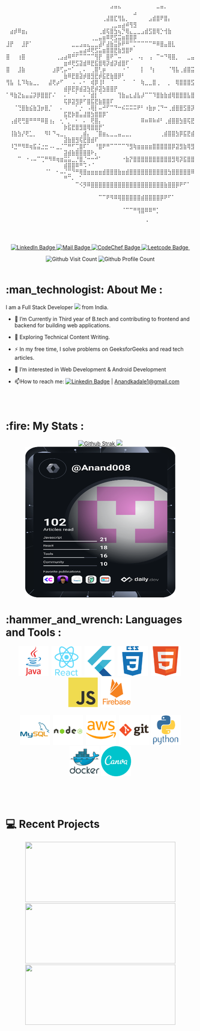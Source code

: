 
<!---
Anandk008/Anandk008 is a ✨ special ✨ repository because its `README.md` (this file) appears on your GitHub profile.
You can click the Preview link to take a look at your changes.
--->

<div align="center" >
⠀⠀⠀⠀⠀⠀⠀⠀⠀⠀⠀⠀⠀⠀⠀⠀⠀⠀⠀⠀⠀⠀⠀⠀⠀⠀⠀⣠⣤⣄⠀⠀⠀⠀⠀⠀⠀⠀⠀⣀⣤⡀⠀⠀⠀⠀⠀⠀⠀⠀⠀⠀⠀⠀⠀⠀⠀⠀⠀⠀⠀⠀⠀⠀⠀⠀⠀⣠
⠀⠀⠀⠀⠀⠀⠀⠀⠀⠀⠀⠀⠀⠀⠀⠀⠀⠀⠀⠀⠀⠀⠀⠀⠀⢀⣼⣿⣏⢻⣧⡀⠀⠀⠀⠀⠀⣠⣾⣿⠟⣿⡄⠀⠀⠀⠀⠀⠀⠀⠀⠀⠀⠀⠀⠀⠀⠀⠀⠀⠀⢀⣀⣤⣴⠾⢻⣻
⠀⣴⡾⠿⣶⡄⠀⠀⠀⠀⠀⠀⠀⠀⠀⠀⠀⠀⠀⠀⠀⠀⠀⠀⢀⣾⢯⣿⣳⢦⡙⢿⣄⣀⣀⣠⣾⣫⣿⢿⡑⢺⣷⠀⠀⠀⠀⠀⠀⠀⠀⠀⠀⠀⠀⠀⢀⣀⣤⣶⠿⢟⣫⣭⣶⣿⣿⡿
⣸⡟⠀⠀⣸⡟⠁⠀⠀⠀⠀⠀⠀⠀⠀⠀⠀⣀⣀⣠⣤⣄⣀⣀⣼⠏⣼⣷⣭⡷⠟⠛⠉⡉⠉⠉⠉⠉⠛⠿⣿⣤⣿⣇⠀⠀⠀⠀⠀⠀⠀⢀⣀⣤⣴⠾⢟⣫⣥⣶⣿⣿⣟⣷⣻⣿⠟⠀
⣿⠀⠀⢰⣿⠀⠀⠀⠀⠀⠀⠀⠀⢀⣠⣴⠿⠛⠋⠉⠉⠉⠉⢻⡟⠀⣿⠟⠉⠤⠀⠀⢀⠀⠠⡄⠀⢠⠀⠉⠒⠙⢿⣿⡀⠀⠀⣀⣤⣶⠾⢟⣫⣽⣾⠿⣟⣯⣿⢿⡽⣾⡽⣾⣿⠏⠀⠀
⣿⠀⠀⣸⣷⠀⠀⠀⠀⠀⠀⠀⣰⡿⢋⡤⠒⠁⠀⡀⠄⠀⢀⣿⢃⡶⠀⠀⠀⠀⠐⠈⠀⠀⠀⡇⠀⠘⡆⠀⠀⠀⠈⢻⣧⢀⣾⣿⣭⣷⠿⣟⣿⣽⡾⣿⣻⣟⡾⣯⣟⣷⣿⡿⠃⠀⠀⠀
⢻⣧⠀⣇⠹⢷⣦⣀⡀⠀⠀⣼⢟⡴⠋⠀⠀⠠⠀⠄⠂⠀⢾⡿⢸⠇⠀⠈⠀⠀⠈⠀⠀⠁⠀⢷⣀⣀⣿⢀⠀⠀⡀⠀⢿⣿⣿⣿⣫⣾⡿⣟⡿⣾⣽⣳⣟⡾⣽⣳⣿⣿⡟⠀⠀⠀⠀⠀
⠁⠻⣷⣝⣦⣤⣬⡽⡿⣿⣿⡏⠌⠀⠀⠄⠁⠀⠁⠀⠄⠈⣾⡇⠈⠀⠀⠀⠀⢹⣷⣤⣆⣼⣧⡼⠉⠉⠹⣿⣷⣷⣾⢿⣿⣿⣿⣧⣿⢯⡿⣽⣻⡿⠋⣿⣯⣟⣷⣿⣿⠏⠀⠀⠀⠀⠀⠀
⠀⠀⠈⢙⣿⣷⣮⣷⣹⡶⣿⡈⠀⠀⠄⠀⠀⠀⠁⡐⠀⠠⢿⡇⠤⠚⠋⠉⠙⠒⠮⠭⠭⠭⠟⠃⠰⣷⡶⢈⠙⠒⢀⣾⣿⣿⣫⣿⡽⣯⣟⡷⣿⣤⣼⣿⣳⣿⣿⡿⠁⠀⠀⠀⠀⠀⠀⠀
⠀⢠⣾⢟⢛⣿⠛⠛⠛⠿⣿⢰⡄⠀⢂⠈⡀⠀⠂⠀⠄⠀⢟⣿⡄⠀⠀⠀⠀⠀⠀⠀⠀⠀⠀⠿⠶⠿⠷⠾⠃⢀⣾⣿⣿⣳⣿⢯⣟⡷⣯⣟⣿⣻⣿⢿⣿⣿⡟⠁⠀⠀⠀⠀⠀⠀⠀⠀
⠀⢸⣷⣳⡜⢟⣁⡀⠀⠀⠻⠇⠙⢤⣀⡀⠀⠀⠀⢀⣾⡄⠀⠈⣿⣶⣄⣀⣀⣤⣀⣀⡀⠀⠀⠀⠀⠀⠀⠀⢀⣾⣿⣿⣳⡿⣯⣟⣾⣽⣷⣿⣻⢯⣟⣿⣾⠏⠀⠀⠀⠀⠀⠀⠀⠀⠀⠀
⠀⠸⣙⠛⠻⠿⢶⣯⣬⣐⣒⠠⠄⣀⡈⠉⠛⠋⢉⣿⠏⠁⠀⠘⣿⠟⠛⠉⠉⠉⠉⠙⣻⢷⣶⣶⣶⣶⣿⣿⣿⣿⣿⡿⣽⣻⣷⢿⣻⣽⣾⣷⣿⣿⣿⣿⠗⡄⠀⠀⠀⠀⠀⠀⠀⠀⠀⠀
⠀⠀⠀⠉⠀⠐⠠⠤⠉⢉⠛⠻⠿⢶⣶⣭⣥⣀⡘⣿⡈⠒⠒⠚⠁⠀⠀⠀⠀⠀⠐⣷⡝⣿⣿⣿⣿⣿⣿⣿⣿⣿⣿⣻⢿⡽⣯⣿⣿⣾⣿⣿⠿⠛⠩⠐⠈⠀⠀⠀⠀⠀⠀⠀⠀⠀⠀⠀
⠀⠀⠀⠀⠀⠀⠀⠀⠀⠀⠈⠁⠀⠂⠤⠌⣉⠙⠛⢿⣿⣶⣶⣶⣶⣾⣿⣿⣿⣷⣶⣾⣿⣿⣿⣿⣿⣿⣿⣿⣿⣿⣳⣿⣿⣿⣿⣿⠿⠛⠉⠄⠀⠁⠀⠀⠀⠀⠀⠀⠀⠀⠀⠀⠀⠀⠀⠀
⠀⠀⠀⠀⠀⠀⠀⠀⠀⠀⠀⠀⠀⠀⠀⠀⠀⠀⠉⠪⡻⠿⣿⣿⣿⣿⣿⣿⣿⣿⣿⣿⣿⣿⣿⣿⣿⣿⣿⣿⣿⣷⣿⣿⡿⠟⠋⠁⠀⠀⠀⠀⠀⠀⠀⠀⠀⠀⠀⠀⠀⠀⠀⠀⠀⠀⠀⠀
⠀⠀⠀⠀⠀⠀⠀⠀⠀⠀⠀⠀⠀⠀⠀⠀⠀⠀⠀⠀⠀⠀⠀⠀⠉⠉⠟⠻⠿⢿⣿⣿⣿⣿⣿⣾⣿⣿⣿⣿⡿⠟⠋⠁⠀⠀⠀⠀⠀⠀⠀⠀⠀⠀⠀⠀⠀⠀⠀⠀⠀⠀⠀⠀⠀⠀⠀⠀
⠀⠀⠀⠀⠀⠀⠀⠀⠀⠀⠀⠀⠀⠀⠀⠀⠀⠀⠀⠀⠀⠀⠀⠀⠀⠀⠀⠀⠀⠀⠈⠉⠉⠛⢻⣿⠿⠿⠛⡁⠀⠀⠀⠀⠀⠀⠀⠀⠀⠀⠀⠀⠀⠀⠀⠀⠀⠀⠀⠀⠀⠀⠀⠀⠀⠀⠀⠀
⠀⠀⠀⠀⠀⠀⠀⠀⠀⠀⠀⠀⠀⠀⠀⠀⠀⠀⠀⠀⠀⠀⠀⠀⠀⠀⠀⠀⠀⠀⠀⠀⠀⠀⠀⠀⠈⠀⠀⠀⠀⠀⠀⠀⠀⠀⠀⠀⠀⠀⠀⠀⠀⠀⠀⠀⠀⠀⠀⠀⠀⠀⠀⠀⠀⠀⠀⠀
</div>⠀⠀⠀⠀⠀⠀⠀⠀⠀⠀⠀⠀⠀⠀⠀⠀⠀⠀⠀⠀⠀⠀⠀

<div id="header" align="center">
<!--   <img src="https://media.giphy.com/media/M9gbBd9nbDrOTu1Mqx/giphy.gif" width="100"/> -->
<!-- </br></br> -->
<p>
    <a href="https://www.linkedin.com/in/anandk008">
      <img src="https://img.shields.io/badge/LinkedIn-blue?style=for-the-badge&logo=linkedin&logoColor=white" alt="LinkedIn Badge"/>
    </a>
    <a href="mailto:Anandkadale1@gmail.com">
      <img src="https://img.shields.io/badge/Gmail-D14836?style=for-the-badge&logo=gmail&logoColor=white" alt="Mail Badge" />
    </a>
    <a href="https://www.codechef.com/users/anand_008">
      <img src="https://img.shields.io/badge/-CodeChef-5B4638?style=for-the-badge&logo=CodeChef&logoColor=white" alt="CodeChef Badge"/>
      </a>
    <a href="https://leetcode.com/anand_008/">
      <img src="https://img.shields.io/badge/-LeetCode-FFA116?style=for-the-badge&logo=LeetCode&logoColor=black" alt="Leetcode Badge"/>
    </a>
    <img src="https://komarev.com/ghpvc/?anandk008=your-github-username&style=flat-square&color=blue" alt=""/>
 </p>

<img src="https://hits.seeyoufarm.com/api/count/incr/badge.svg?url=https%3A%2F%2Fgithub.com%2F{anandk008}1212%2Fhit-counter" alt="Github Visit Count"/>
<img src="https://komarev.com/ghpvc/?username=anandk008&color=lightgrey" alt="Github Profile Count" />

</div>

<br>


<h1> :man_technologist: About Me : </h1>

<p>
  I am a Full Stack Developer <img src="https://media.giphy.com/media/WUlplcMpOCEmTGBtBW/giphy.gif" width="30"> from India.

  - :telescope: I’m Currently in Third year of B.tech and contributing to frontend and backend for building web applications.

  - :seedling: Exploring Technical Content Writing.

  - :zap: In my free time, I solve problems on GeeksforGeeks and read tech articles.

  - 👀 I’m interested in Web Development & Android Development 

  - :mailbox:How to reach me: [![Linkedin Badge](https://img.shields.io/badge/-kakbar-blue?style=flat&logo=Linkedin&logoColor=white)](https://www.linkedin.com/in/anandk008)
   | Anandkadale1@gmail.com
</p>

<br>

<br>

<h1> :fire: My Stats : </h1>
<p align="center">
<a href="github.com/anandk008" >
    <img src="https://github-readme-streak-stats.herokuapp.com?user=Anandk008&theme=dracula" alt="Github Strak " />
<!--     <img src="https://github-readme-stats.vercel.app/api/top-langs/?username=Anandk008&langs_count=8" alt="Github Language used chart"/> -->
      <img height="180em" src="https://github-readme-stats-eight-theta.vercel.app/api/top-langs/?username=Anandk008&layout=compact&langs_count=8&theme=dracula"/>
    <a href="https://app.daily.dev/Anand008"><img src="https://github.com/Anandk008/Anandk008/blob/main/devcard.svg" height="400" width="400" alt="Anand Kadale's Dev Card"/></a>
  </a>
</p>


<h1> :hammer_and_wrench: Languages and Tools : </h1>
<div align="center">
  <div class="links">
    <img src="https://github.com/devicons/devicon/blob/master/icons/java/java-original-wordmark.svg" title="Java" alt="Java" width="80" height="80"/>&nbsp;
    <img src="https://github.com/devicons/devicon/blob/master/icons/react/react-original-wordmark.svg" title="React" alt="React" width="80" height="80"/>&nbsp;
    <img src="https://github.com/devicons/devicon/blob/master/icons/flutter/flutter-original.svg" title="Flutter" alt="Flutter" width="80" height="80"/>&nbsp;
    <img src="https://github.com/devicons/devicon/blob/master/icons/css3/css3-plain-wordmark.svg"  title="CSS3" alt="CSS" width="80" height="80"/>&nbsp;
    <img src="https://github.com/devicons/devicon/blob/master/icons/html5/html5-original.svg" title="HTML5" alt="HTML" width="80" height="80"/>&nbsp;
    <img src="https://github.com/devicons/devicon/blob/master/icons/javascript/javascript-original.svg" title="JavaScript" alt="JavaScript" width="80" height="80"/>&nbsp;
    <img src="https://github.com/devicons/devicon/blob/master/icons/firebase/firebase-plain-wordmark.svg" title="Firebase" alt="Firebase" width="80" height="80"/>&nbsp;
    <br><br>
    <img src="https://github.com/devicons/devicon/blob/master/icons/mysql/mysql-original-wordmark.svg" title="MySQL"  alt="MySQL" width="80" height="80"/>&nbsp;
    <img src="https://github.com/devicons/devicon/blob/master/icons/nodejs/nodejs-original-wordmark.svg" title="NodeJS" alt="NodeJS" width="80" height="80"/>&nbsp;
    <img src="https://github.com/devicons/devicon/blob/master/icons/amazonwebservices/amazonwebservices-plain-wordmark.svg" title="AWS" alt="AWS" width="80" height="80"/>&nbsp;
    <img src="https://github.com/devicons/devicon/blob/master/icons/git/git-original-wordmark.svg" title="Git" **alt="Git" width="80" height="80"/>
    <img src="https://github.com/devicons/devicon/blob/master/icons/python/python-original-wordmark.svg" title="Python" **alt="Python" width="80" height="80"/>
      <img src="https://github.com/devicons/devicon/blob/master/icons/docker/docker-original-wordmark.svg" title="Docker" **alt="Docker" width="80" height="80"/>
    <img src="https://github.com/devicons/devicon/blob/master/icons/canva/canva-original.svg" title="Canva" **alt="canva" width="80" height="80"/>
  </div>
</div>

<br><br><br>

<h1> 💻 Recent Projects </h1>

<div align="center">
<img src="https://github-readme-stats.vercel.app/api/pin/?username=Anandk008&repo=DevPost&show_icons=true&theme=jolly" style="width:400px; height:160px;">
<img src="https://github-readme-stats.vercel.app/api/pin/?username=Anandk008&repo=Simple.Calculator&show_icons=true&theme=jolly" style="width:400px; height:160px;"> 
    <img src="https://github-readme-stats.vercel.app/api/pin/?username=Anandk008&repo=Github-finder&show_icons=true&theme=jolly" style="width:400px; height:160px;"> 
<!--     <img src="https://github-readme-stats.vercel.app/api/pin/?username=Anandk008&repo=k8-practice&show_icons=true&theme=jolly" style="width:400px; height:160px;">  -->
</div> 
  

<!-- - 👋 Hi, I’m @Anandk008
- 👀 I’m interested in Web Development & Android Development 
- 🌱 I’m currently learning Android Development 
- 💞️ I’m looking to collaborate on Any industrial project where I can contribute 
- 📫 How to reach me Anandkadale1@gmail.com  -->
